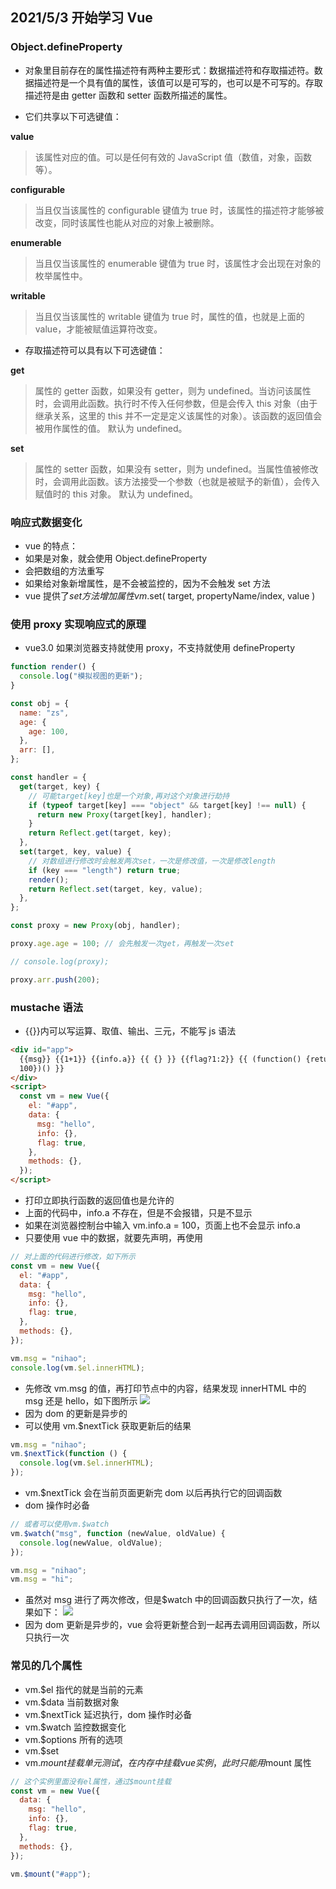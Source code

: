 ## 2021/5/3 开始学习 Vue

### Object.defineProperty

- 对象里目前存在的属性描述符有两种主要形式：数据描述符和存取描述符。数据描述符是一个具有值的属性，该值可以是可写的，也可以是不可写的。存取描述符是由 getter 函数和 setter 函数所描述的属性。

- 它们共享以下可选键值：

**value**

> 该属性对应的值。可以是任何有效的 JavaScript 值（数值，对象，函数等）。

**configurable**

> 当且仅当该属性的 configurable 键值为 true 时，该属性的描述符才能够被改变，同时该属性也能从对应的对象上被删除。

**enumerable**

> 当且仅当该属性的 enumerable 键值为 true 时，该属性才会出现在对象的枚举属性中。

**writable**

> 当且仅当该属性的 writable 键值为 true 时，属性的值，也就是上面的 value，才能被赋值运算符改变。

- 存取描述符可以具有以下可选键值：

**get**

> 属性的 getter 函数，如果没有 getter，则为 undefined。当访问该属性时，会调用此函数。执行时不传入任何参数，但是会传入 this 对象（由于继承关系，这里的 this 并不一定是定义该属性的对象）。该函数的返回值会被用作属性的值。
> 默认为 undefined。

**set**

> 属性的 setter 函数，如果没有 setter，则为 undefined。当属性值被修改时，会调用此函数。该方法接受一个参数（也就是被赋予的新值），会传入赋值时的 this 对象。
> 默认为 undefined。

### 响应式数据变化

- vue 的特点：
- 如果是对象，就会使用 Object.defineProperty
- 会把数组的方法重写
- 如果给对象新增属性，是不会被监控的，因为不会触发 set 方法
- vue 提供了$set 方法增加属性 vm.$set( target, propertyName/index, value )

### 使用 proxy 实现响应式的原理

- vue3.0 如果浏览器支持就使用 proxy，不支持就使用 defineProperty

```js
function render() {
  console.log("模拟视图的更新");
}

const obj = {
  name: "zs",
  age: {
    age: 100,
  },
  arr: [],
};

const handler = {
  get(target, key) {
    // 可能target[key]也是一个对象,再对这个对象进行劫持
    if (typeof target[key] === "object" && target[key] !== null) {
      return new Proxy(target[key], handler);
    }
    return Reflect.get(target, key);
  },
  set(target, key, value) {
    // 对数组进行修改时会触发两次set，一次是修改值，一次是修改length
    if (key === "length") return true;
    render();
    return Reflect.set(target, key, value);
  },
};

const proxy = new Proxy(obj, handler);

proxy.age.age = 100; // 会先触发一次get，再触发一次set

// console.log(proxy);

proxy.arr.push(200);
```

### mustache 语法

- {{}}内可以写运算、取值、输出、三元，不能写 js 语法

```html
<div id="app">
  {{msg}} {{1+1}} {{info.a}} {{ {} }} {{flag?1:2}} {{ (function() {return
  100})() }}
</div>
<script>
  const vm = new Vue({
    el: "#app",
    data: {
      msg: "hello",
      info: {},
      flag: true,
    },
    methods: {},
  });
</script>
```

- 打印立即执行函数的返回值也是允许的
- 上面的代码中，info.a 不存在，但是不会报错，只是不显示
- 如果在浏览器控制台中输入 vm.info.a = 100，页面上也不会显示 info.a
- 只要使用 vue 中的数据，就要先声明，再使用

```js
// 对上面的代码进行修改，如下所示
const vm = new Vue({
  el: "#app",
  data: {
    msg: "hello",
    info: {},
    flag: true,
  },
  methods: {},
});

vm.msg = "nihao";
console.log(vm.$el.innerHTML);
```

- 先修改 vm.msg 的值，再打印节点中的内容，结果发现 innerHTML 中的 msg 还是 hello，如下图所示
  <image src="./images/01.jpg"></image>
- 因为 dom 的更新是异步的
- 可以使用 vm.$nextTick 获取更新后的结果

```js
vm.msg = "nihao";
vm.$nextTick(function () {
  console.log(vm.$el.innerHTML);
});
```

- vm.$nextTick 会在当前页面更新完 dom 以后再执行它的回调函数
- dom 操作时必备

```js
// 或者可以使用vm.$watch
vm.$watch("msg", function (newValue, oldValue) {
  console.log(newValue, oldValue);
});

vm.msg = "nihao";
vm.msg = "hi";
```

- 虽然对 msg 进行了两次修改，但是$watch 中的回调函数只执行了一次，结果如下：
  <image src="./images/02.jpg"></image>
- 因为 dom 更新是异步的，vue 会将更新整合到一起再去调用回调函数，所以只执行一次

### 常见的几个属性

- vm.$el 指代的就是当前的元素
- vm.$data 当前数据对象
- vm.$nextTick 延迟执行，dom 操作时必备
- vm.$watch 监控数据变化
- vm.$options 所有的选项
- vm.$set
- vm.$mount 挂载  单元测试，在内存中挂载vue实例，此时只能用$mount 属性

```js
// 这个实例里面没有el属性，通过$mount挂载
const vm = new Vue({
  data: {
    msg: "hello",
    info: {},
    flag: true,
  },
  methods: {},
});

vm.$mount("#app");
```
